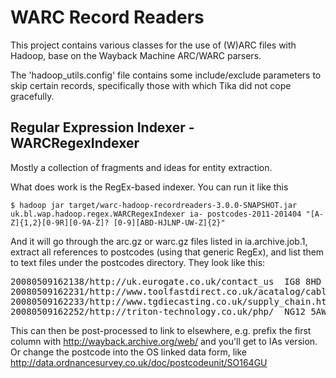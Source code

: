 WARC Record Readers
===================

This project contains various classes for the use of (W)ARC files with Hadoop, base on the Wayback Machine ARC/WARC parsers.

The 'hadoop_utils.config' file contains some include/exclude parameters to skip certain records, specifically those with which Tika did not cope gracefully.

Regular Expression Indexer - WARCRegexIndexer
---------------------------------------------

Mostly a collection of fragments and ideas for entity extraction. 

What does work is the RegEx-based indexer. You can run it like this

    $ hadoop jar target/warc-hadoop-recordreaders-3.0.0-SNAPSHOT.jar uk.bl.wap.hadoop.regex.WARCRegexIndexer ia- postcodes-2011-201404 "[A-Z]{1,2}[0-9R][0-9A-Z]? [0-9][ABD-HJLNP-UW-Z]{2}"
  
And it will go through the arc.gz or warc.gz files listed in ia.archive.job.1, extract all references to postcodes (using that generic RegEx), and list them to text files under the postcodes directory. They look like this:

<pre>
20080509162138/http://uk.eurogate.co.uk/contact_us  IG8 8HD
20080509162231/http://www.toolfastdirect.co.uk/acatalog/cable_Reels_and_Extensions_240_Volt.html    ML2 7UR
20080509162233/http://www.tgdiecasting.co.uk/supply_chain.htm   DD3 9DL
20080509162252/http://triton-technology.co.uk/php/  NG12 5AW
</pre>

This can then be post-processed to link to elsewhere, e.g. prefix the first column 
with http://wayback.archive.org/web/ and you'll get to IAs version. Or change the postcode into the OS
linked data form, like http://data.ordnancesurvey.co.uk/doc/postcodeunit/SO164GU
